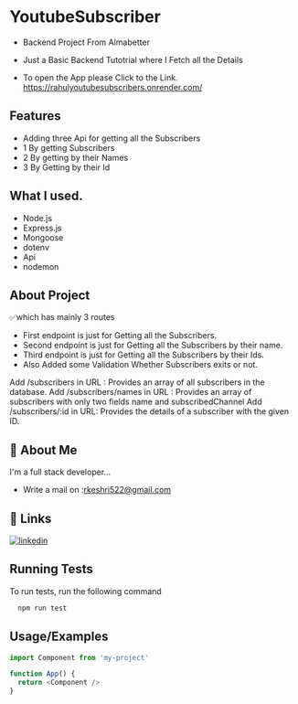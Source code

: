 # YoutubeSubscriber

- Backend Project From Almabetter
- Just a Basic Backend Tutotrial where I Fetch all the Details


- To open the App please Click to the Link.
https://rahulyoutubesubscribers.onrender.com/


## Features
- Adding three Api for getting all the Subscribers
- 1 By getting Subscribers
- 2 By getting by their Names
- 3 By Getting by their Id


## What I used.
- Node.js
- Express.js
- Mongoose
- dotenv
- Api
- nodemon

## About Project

✅which has mainly  3 routes

- First endpoint is just for Getting all the Subscribers.
- Second endpoint is just for Getting all the  Subscribers by their name.
- Third endpoint is just for Getting all the  Subscribers by their Ids.
- Also Added some Validation Whether Subscribers exits or not.


Add /subscribers in URL : Provides an array of all subscribers in the database.
Add /subscribers/names in URL : Provides an array of subscribers with only two fields name and subscribedChannel
Add /subscribers/:id in URL: Provides the details of a subscriber with the given ID.




## 🚀 About Me
I'm a full stack developer...
- Write a mail on :rkeshri522@gmail.com


## 🔗 Links

[![linkedin](https://img.shields.io/badge/linkedin-0A66C2?style=for-the-badge&logo=linkedin&logoColor=white)](https://in/rahul-keshri-814bb8221/)


## Running Tests

To run tests, run the following command

```bash
  npm run test
```


## Usage/Examples

```javascript
import Component from 'my-project'

function App() {
  return <Component />
}
```

